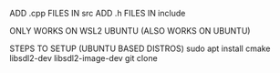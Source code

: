 ADD  .cpp FILES IN src 
ADD .h FILES IN include

ONLY WORKS ON WSL2 UBUNTU (ALSO WORKS ON UBUNTU)

STEPS TO SETUP
(UBUNTU BASED DISTROS)
sudo apt install cmake libsdl2-dev libsdl2-image-dev
git clone 
